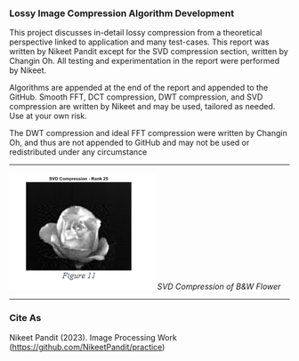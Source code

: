 ### Lossy Image Compression Algorithm Development
This project discusses in-detail lossy compression from a theoretical perspective linked to application and many test-cases. This report was written by Nikeet Pandit except for the SVD compression section, written by Changin Oh. All testing and experimentation in the report were performed by Nikeet. 

Algorithms are appended at the end of the report and appended to the GitHub. Smooth FFT, DCT compression, DWT compression, and SVD compression are written by Nikeet and may be used, tailored as needed. Use at your own risk. 

The DWT compression and ideal FFT compression were written by Changin Oh, and thus are not appended to GitHub and may not be used or redistributed under any circumstance

--------------------------------------------
![This is an image](https://github.com/NikeetPandit/projects/blob/main/Lossy%20Image%20Compression/functions/IM/read_me_IM.PNG)
*SVD Compression of B&W Flower*

--------------------------------------------

### Cite As
Nikeet Pandit (2023). Image Processing Work (https://github.com/NikeetPandit/practice)
